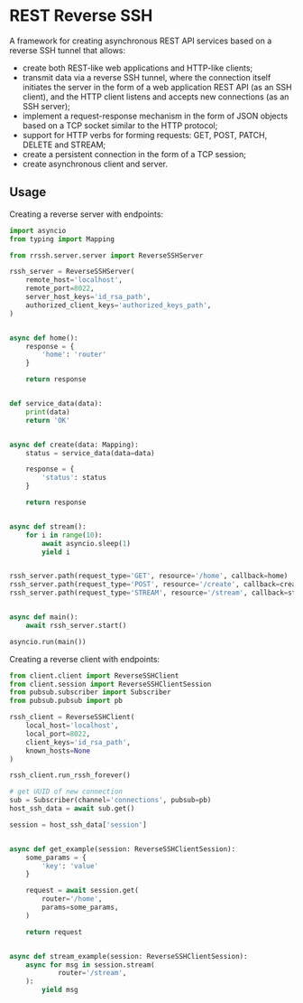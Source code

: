 # REST Reverse SSH
A framework for creating asynchronous REST API services based on a reverse SSH tunnel that allows:
- create both REST-like web applications and HTTP-like clients;
- transmit data via a reverse SSH tunnel, where the connection itself initiates the server in the form of a web application REST API (as an SSH client), and the HTTP client listens and accepts new connections (as an SSH server);
- implement a request-response mechanism in the form of JSON objects based on a TCP socket similar to the HTTP protocol;
- support for HTTP verbs for forming requests: GET, POST, PATCH, DELETE and STREAM;
- create a persistent connection in the form of a TCP session;
- create asynchronous client and server.

## Usage

Creating a reverse server with endpoints:

```python
import asyncio
from typing import Mapping

from rrssh.server.server import ReverseSSHServer

rssh_server = ReverseSSHServer(
    remote_host='localhost',
    remote_port=8022,
    server_host_keys='id_rsa_path',
    authorized_client_keys='authorized_keys_path',
)


async def home():
    response = {
        'home': 'router'
    }

    return response


def service_data(data):
    print(data)
    return 'OK'


async def create(data: Mapping):
    status = service_data(data=data)

    response = {
        'status': status
    }

    return response


async def stream():
    for i in range(10):
        await asyncio.sleep(1)
        yield i


rssh_server.path(request_type='GET', resource='/home', callback=home)
rssh_server.path(request_type='POST', resource='/create', callback=create)
rssh_server.path(request_type='STREAM', resource='/stream', callback=stream)


async def main():
    await rssh_server.start()

asyncio.run(main())
```

Creating a reverse client with endpoints:

```python
from client.client import ReverseSSHClient
from client.session import ReverseSSHClientSession
from pubsub.subscriber import Subscriber
from pubsub.pubsub import pb

rssh_client = ReverseSSHClient(
    local_host='localhost',
    local_port=8022,
    client_keys='id_rsa_path',
    known_hosts=None
)

rssh_client.run_rssh_forever()

# get UUID of new connection
sub = Subscriber(channel='connections', pubsub=pb)
host_ssh_data = await sub.get()

session = host_ssh_data['session']


async def get_example(session: ReverseSSHClientSession):
    some_params = {
        'key': 'value'
    }

    request = await session.get(
        router='/home',
        params=some_params,
    )

    return request


async def stream_example(session: ReverseSSHClientSession):
    async for msg in session.stream(
            router='/stream',
    ):
        yield msg

```

